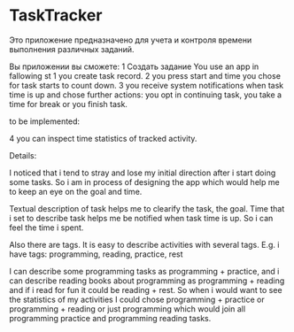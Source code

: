 # TaskTracker
Это приложение предназначено для учета и контроля времени выполнения различных заданий.

Вы приложении вы сможете:
1 Создать задание
You use an app in fallowing st
1 you create task record.
2 you press start and time you chose for task starts to count down.
3 you receive system notifications when task time is up and chose further actions: you opt in continuing task, you take a time 
for break or you finish task.

to be implemented: 

4 you can inspect time statistics of tracked activity.


Details: 

I noticed that i tend to stray and lose my initial direction after i start doing some tasks. So 
i am in process of designing the app which would help me to keep an eye on the goal and time. 

Textual description of task helps me to clearify the task, the goal. 
Time that i set to describe task helps me be notified when task time is up. So i can feel the time i spent.

Also there are tags. It is easy to describe activities with several tags. 
E.g. i have tags: programming, reading, practice, rest

I can describe some programming tasks as programming + practice, and i can describe reading books about programming as 
programming + reading and if i read for fun it could be reading + rest. 
So when i would want to see the statistics of my activities I could chose programming + practice or programming + reading
or just programming which would join all programming practice and programming reading tasks.

